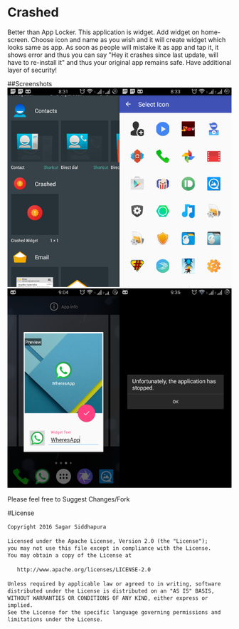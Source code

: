 # Crashed

Better than App Locker. This application is widget. Add widget on home-screen. Choose icon and name as you wish and it will create widget which looks same as app. As soon as people will mistake it as app and tap it, it shows error and thus you can say "Hey it crashes since last update, will have to re-install it" and thus your original app remains safe. Have additional layer of security!

##Screenshots
![Image](https://raw.githubusercontent.com/sagarsiddhpura/Crashed/master/screenshots/SC1.png)
![Image](https://raw.githubusercontent.com/sagarsiddhpura/Crashed/master/screenshots/SC2.png)

Please feel free to Suggest Changes/Fork

#License

    Copyright 2016 Sagar Siddhapura

    Licensed under the Apache License, Version 2.0 (the "License");
    you may not use this file except in compliance with the License.
    You may obtain a copy of the License at

       http://www.apache.org/licenses/LICENSE-2.0

    Unless required by applicable law or agreed to in writing, software
    distributed under the License is distributed on an "AS IS" BASIS,
    WITHOUT WARRANTIES OR CONDITIONS OF ANY KIND, either express or implied.
    See the License for the specific language governing permissions and
    limitations under the License.
